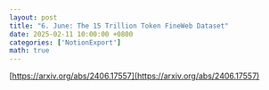 ```yaml
---
layout: post
title: "6. June: The 15 Trillion Token FineWeb Dataset"
date: 2025-02-11 10:00:00 +0800
categories: ['NotionExport']
math: true
---
```


[https://arxiv.org/abs/2406.17557](https://arxiv.org/abs/2406.17557)
